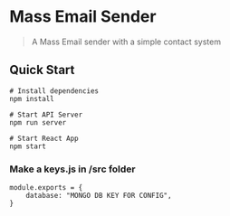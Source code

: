 # Mass Email Sender
> A Mass Email sender with a simple contact system

## Quick Start
```
# Install dependencies
npm install

# Start API Server
npm run server

# Start React App
npm start
```
### Make a keys.js in /src folder
```
module.exports = {
    database: "MONGO DB KEY FOR CONFIG",
}
```
